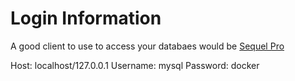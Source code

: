 # Login Information

A good client to use to access your databaes would be [Sequel Pro](https://www.sequelpro.com/)

Host: localhost/127.0.0.1
Username: mysql
Password: docker
